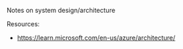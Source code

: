 Notes on system design/architecture

Resources:

- https://learn.microsoft.com/en-us/azure/architecture/
